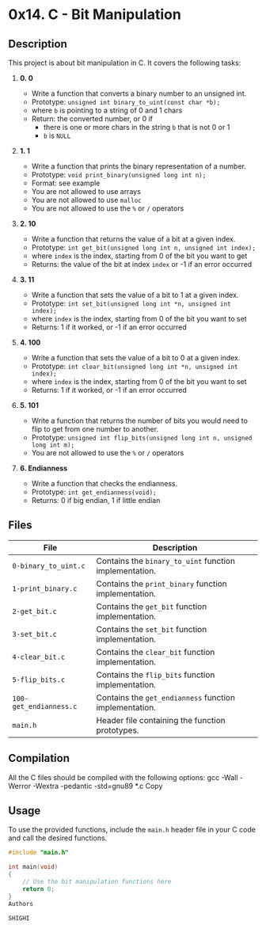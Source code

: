 # 0x14. C - Bit Manipulation

## Description
This project is about bit manipulation in C. It covers the following tasks:

1. **0. 0**
   - Write a function that converts a binary number to an unsigned int.
   - Prototype: `unsigned int binary_to_uint(const char *b);`
   - where `b` is pointing to a string of 0 and 1 chars
   - Return: the converted number, or 0 if
     - there is one or more chars in the string `b` that is not 0 or 1
     - `b` is `NULL`

2. **1. 1**
   - Write a function that prints the binary representation of a number.
   - Prototype: `void print_binary(unsigned long int n);`
   - Format: see example
   - You are not allowed to use arrays
   - You are not allowed to use `malloc`
   - You are not allowed to use the `%` or `/` operators

3. **2. 10**
   - Write a function that returns the value of a bit at a given index.
   - Prototype: `int get_bit(unsigned long int n, unsigned int index);`
   - where `index` is the index, starting from 0 of the bit you want to get
   - Returns: the value of the bit at index `index` or -1 if an error occurred

4. **3. 11**
   - Write a function that sets the value of a bit to 1 at a given index.
   - Prototype: `int set_bit(unsigned long int *n, unsigned int index);`
   - where `index` is the index, starting from 0 of the bit you want to set
   - Returns: 1 if it worked, or -1 if an error occurred

5. **4. 100**
   - Write a function that sets the value of a bit to 0 at a given index.
   - Prototype: `int clear_bit(unsigned long int *n, unsigned int index);`
   - where `index` is the index, starting from 0 of the bit you want to set
   - Returns: 1 if it worked, or -1 if an error occurred

6. **5. 101**
   - Write a function that returns the number of bits you would need to flip to get from one number to another.
   - Prototype: `unsigned int flip_bits(unsigned long int n, unsigned long int m);`
   - You are not allowed to use the `%` or `/` operators

7. **6. Endianness**
   - Write a function that checks the endianness.
   - Prototype: `int get_endianness(void);`
   - Returns: 0 if big endian, 1 if little endian

## Files

| File | Description |
| --- | --- |
| `0-binary_to_uint.c` | Contains the `binary_to_uint` function implementation. |
| `1-print_binary.c` | Contains the `print_binary` function implementation. |
| `2-get_bit.c` | Contains the `get_bit` function implementation. |
| `3-set_bit.c` | Contains the `set_bit` function implementation. |
| `4-clear_bit.c` | Contains the `clear_bit` function implementation. |
| `5-flip_bits.c` | Contains the `flip_bits` function implementation. |
| `100-get_endianness.c` | Contains the `get_endianness` function implementation. |
| `main.h` | Header file containing the function prototypes. |

## Compilation
All the C files should be compiled with the following options:
gcc -Wall -Werror -Wextra -pedantic -std=gnu89 *.c
Copy
## Usage
To use the provided functions, include the `main.h` header file in your C code and call the desired functions.

```c
#include "main.h"

int main(void)
{
    // Use the bit manipulation functions here
    return 0;
}
Authors

SHIGHI
